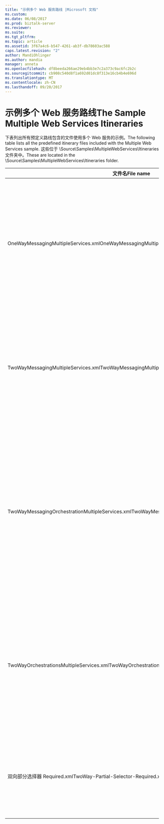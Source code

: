 ```yaml
---
title: "示例多个 Web 服务路线 |Microsoft 文档"
ms.custom: 
ms.date: 06/08/2017
ms.prod: biztalk-server
ms.reviewer: 
ms.suite: 
ms.tgt_pltfrm: 
ms.topic: article
ms.assetid: 3f67a4c6-b547-4261-ab3f-db78603ac588
caps.latest.revision: "2"
author: MandiOhlinger
ms.author: mandia
manager: anneta
ms.openlocfilehash: df8beeda266ae29eb4bb3e7c2a373c9ac6fc2b2c
ms.sourcegitcommit: cb908c540d8f1a692d01dc8f313e16cb4b4e696d
ms.translationtype: MT
ms.contentlocale: zh-CN
ms.lasthandoff: 09/20/2017
---
```

# <a name="the-sample-multiple-web-services-itineraries"></a><span data-ttu-id="f1fc6-102">示例多个 Web 服务路线</span><span class="sxs-lookup"><span data-stu-id="f1fc6-102">The Sample Multiple Web Services Itineraries</span></span>
<span data-ttu-id="f1fc6-103">下表列出所有预定义路线包含的文件使用多个 Web 服务的示例。</span><span class="sxs-lookup"><span data-stu-id="f1fc6-103">The following table lists all the predefined itinerary files included with the Multiple Web Services sample.</span></span> <span data-ttu-id="f1fc6-104">这些位于 \Source\Samples\MultipleWebServices\Itineraries 文件夹中。</span><span class="sxs-lookup"><span data-stu-id="f1fc6-104">These are located in the \Source\Samples\MultipleWebServices\Itineraries folder.</span></span>  
  
|<span data-ttu-id="f1fc6-105">文件名</span><span class="sxs-lookup"><span data-stu-id="f1fc6-105">File name</span></span>|<span data-ttu-id="f1fc6-106">Description</span><span class="sxs-lookup"><span data-stu-id="f1fc6-106">Description</span></span>|  
|---------------|-----------------|  
|<span data-ttu-id="f1fc6-107">OneWayMessagingMultipleServices.xml</span><span class="sxs-lookup"><span data-stu-id="f1fc6-107">OneWayMessagingMultipleServices.xml</span></span>|<span data-ttu-id="f1fc6-108">此单向路线转换到 CNOrderDoc 消息 NAOrderDoc 消息，然后将它路由到使用关闭负载增加 DynamicResolutionSolicitResp Candian 顺序服务。</span><span class="sxs-lookup"><span data-stu-id="f1fc6-108">This one-way itinerary transforms an NAOrderDoc message to a CNOrderDoc message and then routes it to the Candian Order Service using the off-ramp DynamicResolutionSolicitResp.</span></span> <span data-ttu-id="f1fc6-109">响应然后转换为使用基于消息的转换服务 CNOrderDoc 消息，然后将送交再次使用关闭负载增加 DynamicResolutionSolicitResp 加拿大顺序服务。</span><span class="sxs-lookup"><span data-stu-id="f1fc6-109">The response is then transformed to the CNOrderDoc message using the messaging-based transform service and then it is routed again to the Canadian Order Service using the off-ramp DynamicResolutionSolicitResp.</span></span> <span data-ttu-id="f1fc6-110">返回的响应路由到使用路由服务的 Source\Samples\DynamicResolution\Test\Filedrop\Out 文件夹中。</span><span class="sxs-lookup"><span data-stu-id="f1fc6-110">The response returned is routed to the Source\Samples\DynamicResolution\Test\Filedrop\Out folder using the routing service.</span></span>|  
|<span data-ttu-id="f1fc6-111">TwoWayMessagingMultipleServices.xml</span><span class="sxs-lookup"><span data-stu-id="f1fc6-111">TwoWayMessagingMultipleServices.xml</span></span>|<span data-ttu-id="f1fc6-112">此双向路线转换到 CNOrderDoc 消息 NAOrderDoc 消息，然后将它路由到加拿大的订单服务。</span><span class="sxs-lookup"><span data-stu-id="f1fc6-112">This two-way itinerary transforms an NAOrderDoc message to a CNOrderDoc message and then routes it to the Canadian Order Service.</span></span> <span data-ttu-id="f1fc6-113">它然后采用来自加拿大顺序服务的响应，将其转换到 CNOrderDoc 邮件中，并随后再次将它路由到加拿大的订单服务。</span><span class="sxs-lookup"><span data-stu-id="f1fc6-113">It then takes the response from the Canadian Order Service, transforms it to a CNOrderDoc message, and then routes it again to the Canadian Order Service.</span></span> <span data-ttu-id="f1fc6-114">随后会将结果返回给调用方。</span><span class="sxs-lookup"><span data-stu-id="f1fc6-114">The result is then returned to the caller.</span></span> <span data-ttu-id="f1fc6-115">所有转换和路由采用都放置通过消息传递服务。</span><span class="sxs-lookup"><span data-stu-id="f1fc6-115">All transformation and routing takes place through messaging services.</span></span> <span data-ttu-id="f1fc6-116">关闭渐变使用 DynamicResolutionSolicitRespForwarder 发送端口。</span><span class="sxs-lookup"><span data-stu-id="f1fc6-116">Both off-ramps use the DynamicResolutionSolicitRespForwarder send port.</span></span>|  
|<span data-ttu-id="f1fc6-117">TwoWayMessagingOrchestrationMultipleServices.xml</span><span class="sxs-lookup"><span data-stu-id="f1fc6-117">TwoWayMessagingOrchestrationMultipleServices.xml</span></span>|<span data-ttu-id="f1fc6-118">此双向路线使用消息传递服务来转换到 CNOrderDoc 邮件中，一 NAOrderDoc 消息，然后将该消息路由到使用 DynamicResolutionSolicitRespForwarder 发送端口的加拿大顺序服务。</span><span class="sxs-lookup"><span data-stu-id="f1fc6-118">This two-way itinerary uses messaging services to transform an NAOrderDoc message to a CNOrderDoc message, and then it routes that message to the Canadian Order Service using the DynamicResolutionSolicitRespForwarder send port.</span></span> <span data-ttu-id="f1fc6-119">使用基于业务流程的服务实现的转换，转换响应，然后它将传递到自定义 Microsoft.Practices.ESB.Routing.TwoWay 基于业务流程的路线服务作为示例的一部分提供。</span><span class="sxs-lookup"><span data-stu-id="f1fc6-119">The response is transformed using the orchestration-based implementation of the transform service, and then it is passed to the custom Microsoft.Practices.ESB.Routing.TwoWay orchestration-based itinerary service provided as part of the sample.</span></span> <span data-ttu-id="f1fc6-120">此服务将消息发送到由关联的解析程序 （在这种情况下，加拿大的订单服务），指定的 Web 服务，然后它接收并从服务返回的响应。</span><span class="sxs-lookup"><span data-stu-id="f1fc6-120">This service sends a message to the Web service specified by the associated resolver (in this case, the Canadian Order Service), and then it receives and returns the response from the service.</span></span> <span data-ttu-id="f1fc6-121">此响应然后发送回调用方。</span><span class="sxs-lookup"><span data-stu-id="f1fc6-121">This response is then sent back to the caller.</span></span>|  
|<span data-ttu-id="f1fc6-122">TwoWayOrchestrationsMultipleServices.xml</span><span class="sxs-lookup"><span data-stu-id="f1fc6-122">TwoWayOrchestrationsMultipleServices.xml</span></span>|<span data-ttu-id="f1fc6-123">此双向路线使用消息传递服务将为 CNOrderDoc 的消息，NAOrderDoc 消息转换，然后它使用 Microsoft.Practices.ESB.Routing.TwoWay 业务流程将该消息路由到加拿大的订单服务并返回结果。</span><span class="sxs-lookup"><span data-stu-id="f1fc6-123">This two-way itinerary uses a messaging service to transform an NAOrderDoc message to a CNOrderDoc message, and then it uses the Microsoft.Practices.ESB.Routing.TwoWay orchestration to route that message to the Canadian Order Service and return the result.</span></span> <span data-ttu-id="f1fc6-124">随后将消息转换回 CNOrderDoc 消息使用基于业务流程的转换服务;之后，它是发送回加拿大使用 Microsoft.Practices.ESB.Routing.TwoWay 基于业务流程的路线服务的顺序服务。</span><span class="sxs-lookup"><span data-stu-id="f1fc6-124">The message is then transformed back to a CNOrderDoc message using the orchestration-based transform service; after that, it is sent back to the Canadian Order Service using the Microsoft.Practices.ESB.Routing.TwoWay orchestration-based itinerary service.</span></span> <span data-ttu-id="f1fc6-125">随后会将结果返回给调用方。</span><span class="sxs-lookup"><span data-stu-id="f1fc6-125">The result is then returned to the caller.</span></span>|  
|<span data-ttu-id="f1fc6-126">双向部分选择器 Required.xml</span><span class="sxs-lookup"><span data-stu-id="f1fc6-126">TwoWay-Partial-Selector-Required.xml</span></span>|<span data-ttu-id="f1fc6-127">向通过关闭提升 DynamicResolutionSolicitResp 加拿大的订单服务发送消息消息服务路由 NAOrderDoc 此两种方式路线用法。</span><span class="sxs-lookup"><span data-stu-id="f1fc6-127">This two way itinerary uses a messaging service to route an NAOrderDoc message to the Canadian Order Service through the DynamicResolutionSolicitResp off-ramp.</span></span> <span data-ttu-id="f1fc6-128">NAOrderDoc 将转换为 CNOrderDoc 使用基于消息的转换服务和加拿大的服务调用。</span><span class="sxs-lookup"><span data-stu-id="f1fc6-128">The NAOrderDoc is transformed to CNOrderDoc using the messaging-based transform service and Canadian service called.</span></span> <span data-ttu-id="f1fc6-129">返回到调用方，然后返回响应。</span><span class="sxs-lookup"><span data-stu-id="f1fc6-129">The response is then returned back to caller.</span></span>|